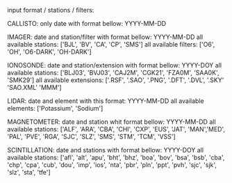 
input format / stations / filters:

CALLISTO:
only date with format bellow:
YYYY-MM-DD

IMAGER:
date and station/filter with format bellow:
YYYY-MM-DD
all available stations: ['BJL', 'BV', 'CA', 'CP', 'SMS']
all available filters: ['O6', 'OH', 'O6-DARK', 'OH-DARK']

IONOSONDE:
date and station/extension with format bellow:
YYYY-DOY
all available stations: ['BLJ03', 'BVJ03', 'CAJ2M', 'CGK21', 'FZA0M', 'SAA0K', 'SMK29']
all available extensions: ['.RSF', '.SAO', '.PNG', '.DFT', '.DVL', '.SKY' 'SAO.XML' 'MMM']

LIDAR:
date and element with this format:
YYYY-MM-DD
all available elements: ['Potassium', 'Sodium']

MAGNETOMETER:
date and station whit format bellow:
YYYY-MM-DD
all available stations: ['ALF', 'ARA', 'CBA', 'CHI', 'CXP', 'EUS', 'JAT', 'MAN','MED',
                        'PAL', 'PVE', 'RGA', 'SJC', 'SLZ', 'SMS', 'STM', 'TCM', 'VSS']


SCINTILLATION:
date and stations with format bellow:
YYYY-DOY
all available stations: ['afl', 'alt', 'apu', 'bht', 'bhz', 'boa', 'bov', 'bsa', 'bsb',
                         'cba', 'chp', 'cpa', 'cub', 'dou', 'imp', 'ios', 'nta', 'pbr',
                         'pln', 'ppt', 'pvh', 'sjc', 'sjk', 'slz', 'sta', 'tfe']
